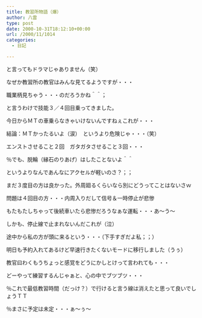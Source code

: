 ```yaml
---
title: 教習所物語（爆）
author: 八雲
type: post
date: 2000-10-31T18:12:10+00:00
url: /2000/11/1014
categories:
  - 日記

---
```

と言ってもドラマじゃありません（笑）
  
なぜか教習所の教官はみんな見てるようですが・・・
  
職業柄見ちゃう・・・のだろうかね＾＾；

と言うわけで技能３／４回目乗ってきました。
  
今日からＭＴの車乗らなきゃいけないんですねぇこれが・・・
  
結論：ＭＴかったるいよ（涙）　というより危険じゃ・・・（笑）
  
エンストさせること２回　ガタガタさせること３回・・・
  
％でも、脱輪（縁石のりあげ）はしたことないよ＾＾
  
というよりなんであんなにアクセルが軽いのさ？；；
  
まだ３度目の方は良かった。外周廻るくらいなら別にどうってことはないさｗ
  
問題は４回目の方・・・内周入りだして信号＆一時停止が悲惨
  
もたもたしちゃって後続車いたら悲惨だろうなぁな運転・・・あ～う～
  
しかも、停止線で止まれないんだこれが（泣）
  
途中から私の方が頭に来るという・・・（下手すぎだよ私；；）
  
明日も予約入れてあるけど早速行きたくないモードに移行しました（うぅ）
  
教官曰わくもうちょっと感覚をどうにかしとけって言われても・・・
  
どーやって練習するんじゃぁと、心の中でブツブツ・・・

％これで最低教習時間（だっけ？）で行けると言う線は消えたと思って良いでしょうＴＴ
  
％まさに予定は未定・・・ぁ～ぅ～